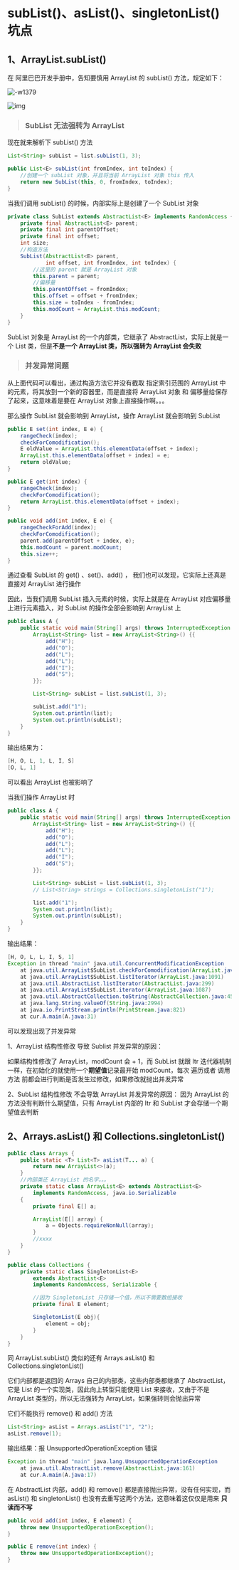 # subList()、asList()、singletonList() 坑点



## 1、ArrayList.subList()



在 阿里巴巴开发手册中，告知要慎用 ArrayList 的 subList() 方法，规定如下：

 ![-w1379](https://user-gold-cdn.xitu.io/2019/6/25/16b8c5809732a52d?imageView2/0/w/1280/h/960/format/webp/ignore-error/1) 

 ![img](https://user-gold-cdn.xitu.io/2019/6/25/16b8c58095d31b5e?imageView2/0/w/1280/h/960/format/webp/ignore-error/1)



> ### SubList 无法强转为 ArrayList

现在就来解析下 subList() 方法

```java
List<String> subList = list.subList(1, 3);

public List<E> subList(int fromIndex, int toIndex) {
    //创建一个 subList 对象，并且将当前 ArrayList 对象 this 传入
    return new SubList(this, 0, fromIndex, toIndex);
}
```

 当我们调用 subList() 的时候，内部实际上是创建了一个 SubList 对象



```java
private class SubList extends AbstractList<E> implements RandomAccess {	
    private final AbstractList<E> parent;
    private final int parentOffset;
    private final int offset;
    int size;
    //构造方法
    SubList(AbstractList<E> parent,
            int offset, int fromIndex, int toIndex) {
        //这里的 parent 就是 ArrayList 对象
        this.parent = parent;
        //偏移量
        this.parentOffset = fromIndex;
        this.offset = offset + fromIndex;
        this.size = toIndex - fromIndex;
        this.modCount = ArrayList.this.modCount;
    }
}
```

SubList 对象是 ArrayList 的一个内部类，它继承了 AbstractList，实际上就是一个 List 类，但是**不是一个 ArrayList 类，所以强转为 ArrayList 会失败**





> ### 并发异常问题

从上面代码可以看出，通过构造方法它并没有截取 指定索引范围的 ArrayList 中的元素，将其放到一个新的容器里，而是直接将 ArrayList 对象 和 偏移量给保存了起来，这意味着是要在 ArrayList 对象上直接操作啊。。。

那么操作 SubList 就会影响到 ArrayList，操作 ArrayList 就会影响到 SubList



```java
public E set(int index, E e) {
    rangeCheck(index);
    checkForComodification();
    E oldValue = ArrayList.this.elementData(offset + index);
    ArrayList.this.elementData[offset + index] = e;
    return oldValue;
}

public E get(int index) {
    rangeCheck(index);
    checkForComodification();
    return ArrayList.this.elementData(offset + index);
}

public void add(int index, E e) {
    rangeCheckForAdd(index);
    checkForComodification();
    parent.add(parentOffset + index, e);
    this.modCount = parent.modCount;
    this.size++;
}
```

通过查看 SubList 的 get() 、set()、add() ， 我们也可以发现，它实际上还真是直接对 ArrayList 进行操作

因此，当我们调用 SubList 插入元素的时候，实际上就是在 ArrayList 对应偏移量上进行元素插入，对 SubList 的操作全部会影响到 ArrayList 上

```java
public class A {
    public static void main(String[] args) throws InterruptedException {
        ArrayList<String> list = new ArrayList<String>() {{
            add("H");
            add("O");
            add("L");
            add("L");
            add("I");
            add("S");
        }};

        List<String> subList = list.subList(1, 3);

        subList.add("1");
        System.out.println(list);
        System.out.println(subList);
    }
}
```

输出结果为：

```java
[H, O, L, 1, L, I, S]
[O, L, 1]
```

可以看出 ArrayList 也被影响了



当我们操作 ArrayList 时

```java
public class A {
    public static void main(String[] args) throws InterruptedException {
        ArrayList<String> list = new ArrayList<String>() {{
            add("H");
            add("O");
            add("L");
            add("L");
            add("I");
            add("S");
        }};

        List<String> subList = list.subList(1, 3);
        // List<String> strings = Collections.singletonList("1");

        list.add("1");
        System.out.println(list);
        System.out.println(subList);
    }
}
```

输出结果：

```java
[H, O, L, L, I, S, 1]
Exception in thread "main" java.util.ConcurrentModificationException
	at java.util.ArrayList$SubList.checkForComodification(ArrayList.java:1231)
	at java.util.ArrayList$SubList.listIterator(ArrayList.java:1091)
	at java.util.AbstractList.listIterator(AbstractList.java:299)
	at java.util.ArrayList$SubList.iterator(ArrayList.java:1087)
	at java.util.AbstractCollection.toString(AbstractCollection.java:454)
	at java.lang.String.valueOf(String.java:2994)
	at java.io.PrintStream.println(PrintStream.java:821)
	at cur.A.main(A.java:31)
```

可以发现出现了并发异常



1、ArrayList 结构性修改 导致 Sublist 并发异常的原因：

如果结构性修改了 ArrayList，modCount 会 + 1，而 SubList 就跟 Itr 迭代器机制一样，在初始化的就使用一个**期望值**记录最开始 modCount，每次 遍历或者 调用方法 前都会进行判断是否发生过修改，如果修改就抛出并发异常

2、SubList 结构性修改 不会导致 ArrayList 并发异常的原因：
因为 ArrayList 的方法没有判断什么期望值，只有 ArrayList 内部的 Itr 和 SubList 才会存储一个期望值去判断



## 2、Arrays.asList() 和 Collections.singletonList() 



```java
public class Arrays {
    public static <T> List<T> asList(T... a) {
        return new ArrayList<>(a);
    }
    //内部类还 ArrayList 的名字。。。
    private static class ArrayList<E> extends AbstractList<E>
        implements RandomAccess, java.io.Serializable
    {
        private final E[] a;

        ArrayList(E[] array) {
            a = Objects.requireNonNull(array);
        }
        //xxxx
    }
}
```

```java
public class Collections {
    private static class SingletonList<E>
        extends AbstractList<E>
        implements RandomAccess, Serializable {

        //因为 SingletonList 只存储一个值，所以不需要数组接收 
        private final E element;

        SingletonList(E obj){
            element = obj;
        }
    }
}
```



同 ArrayList.subList() 类似的还有 Arrays.asList() 和 Collections.singletonList()

它们内部都是返回的 Arrays 自己的内部类，这些内部类都继承了 AbstractList，它是 List 的一个实现类，因此向上转型只能使用 List 来接收，又由于不是 ArrayList 类型的，所以无法强转为 ArrayList，如果强转则会抛出异常



它们不能执行 remove() 和 add() 方法

```java
List<String> asList = Arrays.asList("1", "2");
asList.remove(1);
```

输出结果：报 UnsupportedOperationException 错误

```java
Exception in thread "main" java.lang.UnsupportedOperationException
    at java.util.AbstractList.remove(AbstractList.java:161)
    at cur.A.main(A.java:17)
```



在 AbstractList 内部，add() 和 remove() 都是直接抛出异常，没有任何实现，而 asList() 和 singletonList() 也没有去重写这两个方法，这意味着这仅仅是用来 **只读而不写**

```java
public void add(int index, E element) {
    throw new UnsupportedOperationException();
}

public E remove(int index) {
    throw new UnsupportedOperationException();
}
```









